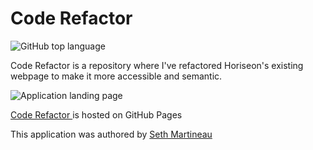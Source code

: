 # Code Refactor

![GitHub top language](https://img.shields.io/github/languages/top/slothings/code-refactor)

Code Refactor is a repository where I've refactored Horiseon's existing webpage to make it more accessible and semantic.

![Application landing page](/assets/images/digital-marketing-meeting.jpg/)

[Code Refactor ](https://github.com/slothings/code-refactor) is hosted on GitHub Pages

This application was authored by [Seth Martineau](https://github.com/slothings)